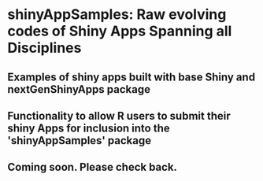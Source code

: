 # shinyAppSamples: Raw evolving codes of Shiny Apps Spanning all Disciplines

## Examples of shiny apps built with base Shiny and nextGenShinyApps package

## Functionality to allow R users to submit their shiny Apps for inclusion into the 'shinyAppSamples' package

## Coming soon. Please check back. 
